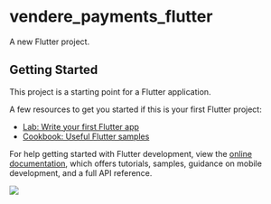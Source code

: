 # vendere_payments_flutter

A new Flutter project.

## Getting Started

This project is a starting point for a Flutter application.

A few resources to get you started if this is your first Flutter project:

- [Lab: Write your first Flutter app](https://docs.flutter.dev/get-started/codelab)
- [Cookbook: Useful Flutter samples](https://docs.flutter.dev/cookbook)

For help getting started with Flutter development, view the
[online documentation](https://docs.flutter.dev/), which offers tutorials,
samples, guidance on mobile development, and a full API reference.

<img src="https://lh3.googleusercontent.com/pw/ADCreHfa5ePQngBosf_DbxVbN3PKuuX0dNK0NYfenTOtAKxzmYMajY1ea0vWM1J-5y0KI_AJPMA65Eu4RiWDisr_-sQDCbbBMtxplPH3OusumxY4WBiFtZw7M_k2iwh71x6eW5Xzpz1mCXCzrh40UEPSDR5Jm1OcHOUeY6TUTYY22JvMVWyH6hqd2dy-bhoRf2HN9vy1IH8jQ3d9hiay10JJVj4SuBFLm6bixpMajYXp_Zl8x4yStfk_VFxop6Ah5hUq2tMW_i6lPZxteGIysW5HUhUzV2preQdYMRSDJbIAb6kwPqkuGYhzD_LNESwmQ7b6QX_XduNMzDaXaEENmBXkzkzBbvZs8pKrhiiwGkCyTrq1awHBEoIkIR2UXLo7XAcJuxN4Mgy-PW1FCAVMiODBxwny8-3NUbrudAW9uSXLssc4PfH-KzC18j_6zf6kH7y_6_aQq3-ucIUaKy_Nra9eku3cYFJkQRHwGxcd_O8-vojBdktkq5PsaaRzWBRVXPIYG3QJkAD_uwONyyz2VwJKzU4mCNUvFyD_fTzId304jCGakDu_jHBT6I2NG_uUc2NbfodV5tC5EOainKH6rjR3t-ZBEGv7U26U8l5lzeV-t4gB0AC_GhiP8LuzcG52c7vM7OdsVwSuZoiZaOb_Gmi-j9LeVtAwQ5llI1inO7-_6oqQGtQpIC-q7S15Y1o3ZZzvvRFv4P2A461Wbki2jYEje8TAlTQdhTHRCdSmWPiTPhDUF5Gcc-QHn71pqtFdFBmycyYigBz-FQk4bkuQ2EjNxnxoyKIsO3iqlZDd3Nt2ynFvRzxc-N7EuZq4vWnUUqWIRzLOjVSAOWrfpLEyC6xv6x0mCC5ZUISt8WpjD-cH4WUn8JVaDT_Ev3-PikOd4fUcx8bvTq2d1P6mXO1WWb3dTw=w1311-h931-s-no?authuser=0" />